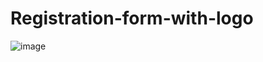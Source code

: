 # Registration-form-with-logo
![image](https://github.com/user-attachments/assets/19b09382-9fb4-42e6-b642-69405bd485ad)
